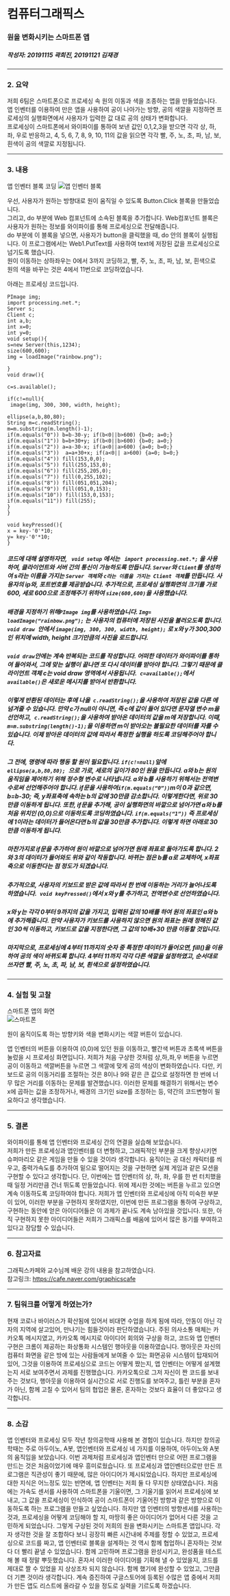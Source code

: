 #  컴퓨터그래픽스  
### 원을 변화시키는 스마트폰 앱
##### 작성자: 20191115 곽희진, 20191121 김재경 

---------------------
### 2. 요약  


저희 6팀은 스마트폰으로 프로세싱 속 원의 이동과 색을 조종하는 앱을 만들었습니다.  
앱 인벤터를 이용하여 만은 앱을 사용하여 공이 나아가는 방향, 공의 색깔을 지정하면 
프로세싱의 실행화면에서 사용자가 입력한 값 대로 공의 상태가 변화합니다.   
 프로세싱이 스마트폰에서 와이파이를 통하여 보낸 값인 0,1,2,3을 받으면 각각 상, 하, 좌, 우로 반응하고, 4, 5, 6, 7, 8, 9, 10, 11의 값을 읽으면 각각 빨, 주, 노, 초, 파, 남, 보, 흰색이 공의 색깔로 지정됩니다.  

--------------------
### 3. 내용
앱 인벤터 블록 코딩 
![앱 인벤터 블록](https://user-images.githubusercontent.com/50646904/80808882-74273480-8bfb-11ea-9d97-74b92c6c79c5.png)

우선, 사용자가 원하는 방향대로 원이 움직일 수 있도록 Button.Click 블록을 만들었습니다.  
그리고, do 부분에 Web 컴포넌트에 소속된 블록을 추가합니다. Web컴포넌트 블록은 사용자가 원하는 정보를 와이파이를 통해 프로세싱으로 전달해줍니다.  
do 부분에 이 블록을 넣으면, 사용자가 button을 클릭했을 때, do 안의 블록이 실행됩니다.  이 프로그램에서는 Web1.PutText를 사용하여 text에 저장된 값을 프로세싱으로 넘기도록 했습니다.  
원이 이동하는 상하좌우는 0에서 3까지 코딩하고, 빨, 주, 노, 초, 파, 남, 보, 흰색으로 원의 색을 바꾸는 것은 4에서 11번으로 코딩하였습니다.    

아래는 프로세싱 코드입니다.  
```
PImage img;
import processing.net.*;
Server s;
Client c;
int a,b;
int x=0;
int y=0;
void setup(){
s=new Server(this,1234);
size(600,600);
img = loadImage("rainbow.png");

}
void draw(){

c=s.available();

if(c!=null){
 image(img, 300, 300, width, height);

ellipse(a,b,80,80);
String m=c.readString();
m=m.substring(m.length()-1);
if(m.equals("0")) b=b-30-y; if(b<0||b>600) {b=0; a=0;} 
if(m.equals("1")) b=b+30+y; if(b<0||b>600) {b=0; a=0;}
if(m.equals("2")) a=a-30-x; if(a<0||a>600) {a=0; b=0;}
if(m.equals("3"))  a=a+30+x; if(a<0|| a>600) {a=0; b=0;}
if(m.equals("4")) fill(153,0,0);
if(m.equals("5")) fill(255,153,0);
if(m.equals("6")) fill(255,205,0);
if(m.equals("7")) fill(0,255,102);
if(m.equals("8")) fill(051,051,204);
if(m.equals("9")) fill(051,0,153);
if(m.equals("10")) fill(153,0,153);
if(m.equals("11")) fill(255);
}
}

void keyPressed(){
x = key-'0'*10;
y= key-'0'*10;
}
``` 


##### 코드에 대해 설명하자면, ``` void setup``` 에서는 ``` import processing.net.*;``` 을 사용하여, 클라이언트와 서버 간의 통신이 가능하도록 만듭니다. ```Server```와 ```Client```를 생성하여 s라는 이름을 가지는 ```Server 객체```와 ```c라는 이름을 가지는 Client 객체```를 만듭니다.  사용자의 ip와, 포트번호를 제공받습니다. 추가적으로, 프로세싱 실행화면의 크기를 가로 600, 세로 600으로 조정해주기 위하여 ```size(600,600)```을 사용했습니다.  
##### 배경을 지정하기 위해```PImage img```를 사용하였습니다. ```Img= loadImage(“rainbow.png”);``` 는 사용자의 컴퓨터에 저장된 사진을 불러오도록 합니다.  ```void draw ```안에서 ```image(img, 300, 300, width, height);``` 로 x와 y가 300,300인 위치에 width, height 크기만큼의 사진을 로드합니다.  
##### ```void draw```안에는 계속 반복되는 코드를 작성합니다. 어떠한 데이터가 와이파이를 통하여 들어와서, 그에 맞는 실행이 끝나면 또 다시 데이터를 받아야 합니다. 그렇기 때문에 클라이언트 객체 c는 void draw 영역에서 사용됩니다.``` c=available();```에서 ```available()```은 새로운 메시지를 받아서 반환합니다.   
 #####  이렇게 반환된 데이터는 후에 나올``` c.readString();```을 사용하여 저장된 값을 다른 에 넘겨줄 수 있습니다. 만약 c가 null이 아니면, 즉 c에 값이 들어 있다면 문자열 변수 m을 선언하고,``` c.readString();```을 사용하여 받아온 데이터의 값을 m에 저장합니다.  이때, ```m=m.substring(length()-1);```을 이용하면 m이 받아오는 불필요한 데이터를 자를 수 있습니다. 이제 받아온 데이터의 값에 따라서 특정한 실행을 하도록 코딩해주어야 합니다.   
 ##### 그 전에, 명령에 따라 행동 할 원이 필요합니다. ```if(c!=null)```앞에 ```ellipse(a,b,80,80); ```으로 가로, 세로의 길이가 80인 원을 만듭니다. a와 b는 원의 움직임을 제어하기 위해 정수형 변수로 나타냅니다. a와 b를 사용하기 위해서는 전역변수로써 선언해주어야 합니다. if문을 사용하여``` if(m.equals(“0”)) ```m이 0과 같으면, b=b-30; 즉, y좌표축에 속하는 b의 값에 30만큼 감소합니다. 이렇게한다면, 위로 30만큼 이동하게 됩니다. 또한, if문을 추가해, 공이 실행화면의 바깥으로 넘어가면 a와 b를 처음 위치인 (0,0)으로 이동하도록 코딩하였습니다. ```if(m.equals(“1”))``` 즉 프로세싱에 1이라는 데이터가 들어온다면 b의 값을 30만큼 추가합니다. 이렇게 하면 아래로 30만큼 이동하게 됩니다.  
#####  마찬가지로 if문을 추가하여 원이 바깥으로 넘어가면 원래 좌표로 돌아가도록 합니다. 2와 3의 데이터가 들어와도 위와 같이 작동합니다. 바뀌는 점은 b를 a로 교체하여, x좌표축으로 이동한다는 점 정도가 되겠습니다.  
##### 추가적으로, 사용자의 키보드로 받은 값에 따라서 한 번에 이동하는 거리가 늘어나도록 하였습니다.``` void keyPressed()```에서 x와 y를 추가하고, 전역변수로 선언하였습니다.  
#####  x와 y는 각각 0부터 9까지의 값을 가지고, 입력된 값의 10배를 하여 원의 좌표인 a와 b에 추가해줍니다. 만약 사용자가 키보드를 사용하지 않으면 원의 좌표는 원래 정해진 값인 30씩 이동하고, 키보드로 값을 지정한다면, 그 값의 10배+30 만큼 이동할 것입니다.  
##### 마지막으로, 프로세싱에 4부터 11까지의 숫자 중 특정한 데이터가 들어오면, fill()을 이용하여 공의 색이 바뀌도록 합니다. 4부터 11까지 각각 다른 색깔을 설정하였고, 순서대로 쓰자면 빨, 주, 노, 초, 파, 남, 보, 흰색으로 설정하였습니다.   


--------------------
### 4. 실험 및 고찰

스마트폰 앱의 화면  
![스마트폰](https://user-images.githubusercontent.com/50646904/80808809-4d68fe00-8bfb-11ea-83c8-80acbc632662.png)

원이 움직이도록 하는 방향키와 색을 변화시키는 색깔 버튼이 있습니다.   

앱 인벤터의 버튼을 이용하여 (0,0)에 있던 원을 이동하고, 빨간색 버튼과 초록색 버튼을 눌렀을 시 프로세싱 화면입니다. 저희가 처음 구상한 것처럼 상,하,좌,우 버튼을 누르면 공이 이동하고 색깔버튼을 누르면 그 색깔에 맞게 공의 색상이 변화하였습니다. 다만, 키보드로 공의 이동거리를 조절하는 것은 8이나 9와 같은 큰 값으로 설정하면 한 번에 너무 많은 거리를 이동하는 문제를 발견했습니다. 이러한 문제를 해결하기 위해서는 변수 x에 곱하는 값을 조정하거나, 배경의 크기인 size를 조정하는 등, 약간의 코드변형이 필요하다고 생각했습니다. 

--------------------
### 5. 결론
와이파이를 통해 앱 인벤터와 프로세싱 간의 연결을 실습해 보았습니다.   
저희가 만든 프로세싱과 앱인벤터를 더 변형하고, 그래픽적인 부분을 크게 향상시키면 슈퍼마리오 같은 게임을 만들 수 있을 것이라 생각합니다. 움직이는 공 대신 캐릭터를 씌우고, 중력가속도를 추가하여 밑으로 떨어지는 것을 구현하면 실제 게임과 같은 모션을 구현할 수 있다고 생각합니다. 단, 이번에는 앱 인벤터의 상, 하, 좌, 우를 한 번 터치했을 때 일정 거리만큼 건너 뛰도록 만들었습니다. 위에 제시한 것에는 버튼을 누르고 있으면 계속 이동하도록 코딩하여야 합니다. 저희가 앱 인벤터와 프로세싱에 아직 미숙한 부분이 있어, 이러한 부분을 구현하지 못하였지만, 이번에 만든 프로그램을 통하여 구상하고, 구현하는 동안에 얻은 아이디어들은 이 과제가 끝나도 계속 남아있을 것입니다. 또한, 아직 구현하지 못한 아이디어들은 저희가 그래픽스를 배움에 있어서 많은 동기를 부여하고 있다고 장담할 수 있습니다. 


--------------------

### 6. 참고자료

그래픽스카페와 교수님께 배운 강의 내용을 참고하였습니다.   
참고링크: https://cafe.naver.com/graphicscafe

--------------------
### 7. 팀워크를 어떻게 하였는가?  

현재 코로나 바이러스가 확산됨에 있어서 비대면 수업을 하게 됨에 따라, 안동이 아닌 각자의 지역에 살고있어, 만나기는 힘들것이라 판단하였습니다. 주된 의사소통 매체는 카카오톡 메시지였고, 카카오톡 메시지로 아이디어 회의와 구상을 하고, 코드와 앱 인벤터 구현은 크롬이 제공하는 화상통화 시스템인 행아웃을 이용하였습니다. 행아웃은 자신의 컴퓨터 화면을 같은 방에 있는 사람들에게 보여줄 수 있는 화면공유 시스템이 탑재되어 있어, 그것을 이용하여 프로세싱으로 코드는 어떻게 짰는지, 앱 인벤터는 어떻게 설계했는지 서로 보여주면서 과제를 진행했습니다. 카카오톡으로 그저 자신이 짠 코드를 보내주는 것보다, 행아웃을 이용하여 실시간으로 서로 진행도를 보여주고, 틀린 부분을 혼자가 아닌, 함께 고칠 수 있어서 팀의 협업은 물론, 혼자하는 것보다 효율이 더 좋았다고 생각합니다. 

--------------------
### 8. 소감
 앱 인벤터와 프로세싱 모두 작년 창의공학때 사용해 본 경험이 있습니다. 하지만 창의공학때는 주로 아두이노, A봇, 앱인벤터와 프로세싱 네 가지를 이용하여, 아두이노와 A봇의 움직임을 보았습니다. 이번 과제처럼 프로세싱과 앱인벤터 만으로 어떤 프로그램을 만드는 것은 처음이었기에 매우 흥미로웠습니다. 또 프로세싱과 앱인벤터으로만 만든 프로그램은 직관성이 좋기 때문에, 많은 아이디어가 제시되었습니다. 하지만 프로세싱에 대한 지식은 어느정도 있는 반면에, 앱 인벤터는 저희 둘 다 무지한 상태였습니다. 처음에는 가속도 센서를 사용하여 스마트폰을 기울이면, 그 기울기를 읽어서 프로세싱에 보내고, 그 값을 프로세싱이 인식하여 공이 스마트폰이 기울어진 방향과 같은 방향으로 이동하도록 하는 프로그램을 만들고 싶었습니다. 하지만 앱 인벤터의 방향센서를 사용하는 것과, 프로세싱을 어떻게 코딩해야 할 지, 마땅히 좋은 아이디어가 없어서 다른 것을 고민하게 되었습니다. 그렇게 구상된 것이 저희의 원을 변화시키는 스마트폰 앱입니다. 각자 생각한 것을 잘 조합하다 보니 굉장히 빠른 시간내에 주제를 정할 수 있었고, 프로세싱으로 코드를 짜고, 앱 인벤터로 블록을 설계하는 것 역시 함께 협업하니 혼자하는 것보다 더 빨리 끝낼 수 있었습니다. 함께 고민하며 프로그램을 완성시키고, 완성품을 테스트 해 볼 때 정말 뿌듯했습니다. 혼자서 이러한 아이디어를 기획해 낼 수 있었을지, 코드를 제대로 짤 수 있었을 지 상상조차 되지 않습니다. 함께 했기에 완성할 수 있었고, 그만큼 더 기쁜 것이라 생각합니다. 계속 증진하여 구글스토어에 등록된 수많은 앱 중에서 저희가 만든 앱도 리스트에 올라갈 수 있을 정도로 실력을 기르도록 하겠습니다.
